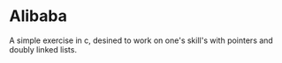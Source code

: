 # Alibaba
A simple exercise in c, desined to work on one's skill's with pointers and doubly linked lists.
